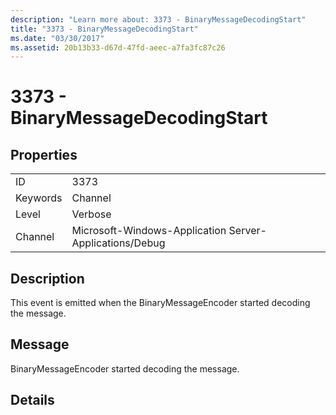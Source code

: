 ```yaml
---
description: "Learn more about: 3373 - BinaryMessageDecodingStart"
title: "3373 - BinaryMessageDecodingStart"
ms.date: "03/30/2017"
ms.assetid: 20b13b33-d67d-47fd-aeec-a7fa3fc87c26
---
```

# 3373 - BinaryMessageDecodingStart

## Properties  
  
|||  
|-|-|  
|ID|3373|  
|Keywords|Channel|  
|Level|Verbose|  
|Channel|Microsoft-Windows-Application Server-Applications/Debug|  
  
## Description  

 This event is emitted when the BinaryMessageEncoder started decoding the message.  
  
## Message  

 BinaryMessageEncoder started decoding the message.  
  
## Details
